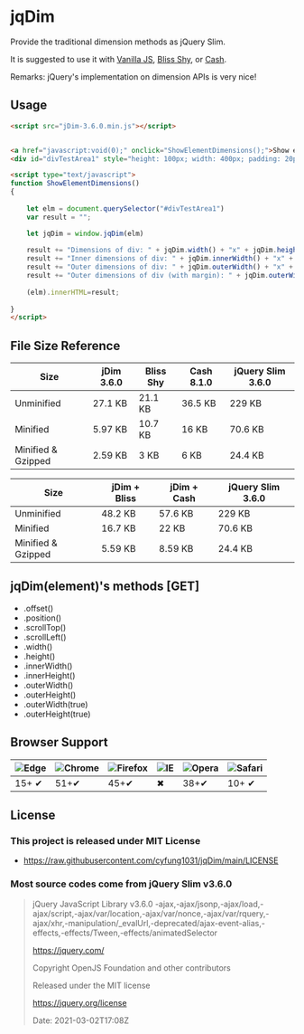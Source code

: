 # jqDim
Provide the traditional dimension methods as jQuery Slim.

It is suggested to use it with [Vanilla JS](http://vanilla-js.com/), [Bliss Shy](https://blissfuljs.com/), or [Cash](https://github.com/fabiospampinato/cash).

Remarks: jQuery's implementation on dimension APIs is very nice!

## Usage

```html
<script src="jDim-3.6.0.min.js"></script>


<a href="javascript:void(0);" onclick="ShowElementDimensions();">Show element dimensions</a>
<div id="divTestArea1" style="height: 100px; width: 400px; padding: 20px; margin: 3px; border: 1px solid silver; background-color: #eee;"></div>

<script type="text/javascript">
function ShowElementDimensions()
{
  
    let elm = document.querySelector("#divTestArea1")
	var result = "";

    let jqDim = window.jqDim(elm)
	
	result += "Dimensions of div: " + jqDim.width() + "x" + jqDim.height() + "</br>";
	result += "Inner dimensions of div: " + jqDim.innerWidth() + "x" + jqDim.innerHeight() + "</br>";	
	result += "Outer dimensions of div: " + jqDim.outerWidth() + "x" + jqDim.outerHeight() + "</br>";	
	result += "Outer dimensions of div (with margin): " + jqDim.outerWidth(true) + "x" + jqDim.outerHeight(true) + "</br>";	
	
	(elm).innerHTML=result;
    
}
</script>

```

## File Size Reference

| Size               | jDim 3.6.0  | Bliss Shy  | Cash 8.1.0  | jQuery Slim 3.6.0 |
| ------------------ | ----------- | ---------  | ----------  | ----------------- |
| Unminified         | 27.1 KB     | 21.1 KB    | 36.5 KB     | 229 KB            |
| Minified           | 5.97 KB     | 10.7 KB    | 16 KB       | 70.6 KB           |
| Minified & Gzipped | 2.59 KB     | 3 KB       | 6 KB        | 24.4 KB           |

| Size               | jDim + Bliss  | jDim + Cash  | jQuery Slim 3.6.0 |
| ------------------ | ------------- | -----------  | ----------------- |
| Unminified         | 48.2 KB       | 57.6 KB      | 229 KB            |
| Minified           | 16.7 KB       | 22 KB        | 70.6 KB           |
| Minified & Gzipped | 5.59 KB       | 8.59 KB      | 24.4 KB           |

## jqDim(element)'s methods [GET]
* .offset()
* .position()
* .scrollTop()
* .scrollLeft()
* .width()
* .height()
* .innerWidth()
* .innerHeight()
* .outerWidth()
* .outerHeight()
* .outerWidth(true)
* .outerHeight(true)


## Browser Support

![Edge][edge] | ![Chrome][chrome] | ![Firefox][firefox] | ![IE][ie] | ![Opera][opera] | ![Safari][safari]
--- | --- | --- | --- | --- | --- |
 15+ ✔ | 51+✔ | 45+✔ | ✖ | 38+✔ | 10+ ✔ |

[chrome]:  https://raw.githubusercontent.com/alrra/browser-logos/main/src/chrome/chrome_48x48.png "Chrome"
[firefox]: https://raw.githubusercontent.com/alrra/browser-logos/main/src/firefox/firefox_48x48.png "Firefox"
[edge]:    https://raw.githubusercontent.com/alrra/browser-logos/main/src/edge/edge_48x48.png "Edge"
[ie]:      https://raw.githubusercontent.com/alrra/browser-logos/main/src/archive/internet-explorer_9-11/internet-explorer_9-11_48x48.png "IE"
[opera]:   https://raw.githubusercontent.com/alrra/browser-logos/main/src/opera/opera_48x48.png "Opera"
[safari]:  https://raw.githubusercontent.com/alrra/browser-logos/main/src/safari/safari_48x48.png "Safari"

## License

### This project is released under MIT License
* https://raw.githubusercontent.com/cyfung1031/jqDim/main/LICENSE

### Most source codes come from jQuery Slim v3.6.0

>  
> jQuery JavaScript Library v3.6.0 -ajax,-ajax/jsonp,-ajax/load,-ajax/script,-ajax/var/location,-ajax/var/nonce,-ajax/var/rquery,-ajax/xhr,-manipulation/_evalUrl,-deprecated/ajax-event-alias,-effects,-effects/Tween,-effects/animatedSelector
>
> https://jquery.com/
> 
>
> Copyright OpenJS Foundation and other contributors
> 
> Released under the MIT license
> 
> https://jquery.org/license
>
> Date: 2021-03-02T17:08Z
> 
